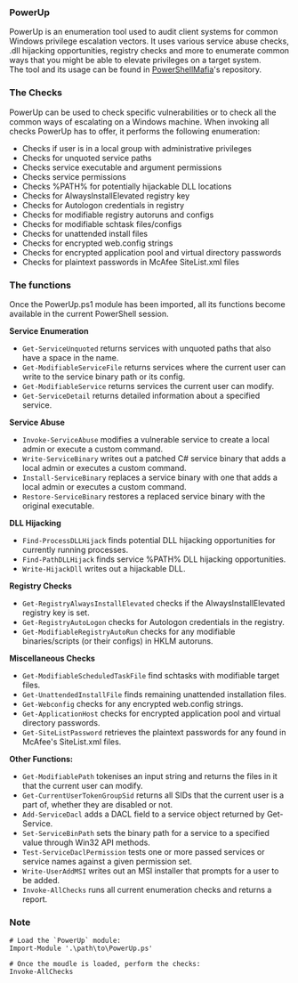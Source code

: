 ### PowerUp
PowerUp is an enumeration tool used to audit client systems for common Windows privilege escalation vectors. It uses various service abuse checks, .dll hijacking opportunities, registry checks and more to enumerate common ways that you might be able to elevate privileges on a target system.  
The tool and its usage can be found in [PowerShellMafia](https://github.com/PowerShellMafia/PowerSploit/tree/master/Privesc)'s repository.

### The Checks
PowerUp can be used to check specific vulnerabilities or to check all the common ways of escalating on a Windows machine. When invoking all checks PowerUp has to offer, it performs the following enumeration:

- Checks if user is in a local group with administrative privileges
- Checks for unquoted service paths
- Checks service executable and argument permissions
- Checks service permissions
- Checks %PATH% for potentially hijackable DLL locations
- Checks for AlwaysInstallElevated registry key
- Checks for Autologon credentials in registry
- Checks for modifiable registry autoruns and configs
- Checks for modifiable schtask files/configs
- Checks for unattended install files
- Checks for encrypted web.config strings
- Checks for encrypted application pool and virtual directory passwords
- Checks for plaintext passwords in McAfee SiteList.xml files

### The functions
Once the PowerUp.ps1 module has been imported, all its functions become available in the current PowerShell session.

**Service Enumeration**
- `Get-ServiceUnquoted` returns services with unquoted paths that also have a space in the name.
- `Get-ModifiableServiceFile` returns services where the current user can write to the service binary path or its config.
- `Get-ModifiableService` returns services the current user can modify.
- `Get-ServiceDetail` returns detailed information about a specified service.

**Service Abuse**
- `Invoke-ServiceAbuse` modifies a vulnerable service to create a local admin or execute a custom command.
- `Write-ServiceBinary` writes out a patched C# service binary that adds a local admin or executes a custom command.
- `Install-ServiceBinary` replaces a service binary with one that adds a local admin or executes a custom command.
- `Restore-ServiceBinary` restores a replaced service binary with the original executable.

**DLL Hijacking**
- `Find-ProcessDLLHijack` finds potential DLL hijacking opportunities for currently running processes.
- `Find-PathDLLHijack` finds service %PATH% DLL hijacking opportunities.
- `Write-HijackDll` writes out a hijackable DLL.

**Registry Checks**
- `Get-RegistryAlwaysInstallElevated` checks if the AlwaysInstallElevated registry key is set.
- `Get-RegistryAutoLogon` checks for Autologon credentials in the registry.
- `Get-ModifiableRegistryAutoRun` checks for any modifiable binaries/scripts (or their configs) in HKLM autoruns.

**Miscellaneous Checks**
- `Get-ModifiableScheduledTaskFile` find schtasks with modifiable target files.
- `Get-UnattendedInstallFile` finds remaining unattended installation files.
- `Get-Webconfig` checks for any encrypted web.config strings.
- `Get-ApplicationHost` checks for encrypted application pool and virtual directory passwords.
- `Get-SiteListPassword` retrieves the plaintext passwords for any found in McAfee's SiteList.xml files.

**Other Functions:**
- `Get-ModifiablePath` tokenises an input string and returns the files in it that the current user can modify.
- `Get-CurrentUserTokenGroupSid` returns all SIDs that the current user is a part of, whether they are disabled or not.
- `Add-ServiceDacl` adds a DACL field to a service object returned by Get-Service.
- `Set-ServiceBinPath` sets the binary path for a service to a specified value through Win32 API methods.
- `Test-ServiceDaclPermission` tests one or more passed services or service names against a given permission set.
- `Write-UserAddMSI` writes out an MSI installer that prompts for a user to be added.
- `Invoke-AllChecks` runs all current enumeration checks and returns a report.

### Note
```
# Load the `PowerUp` module:
Import-Module '.\path\to\PowerUp.ps'

# Once the moudle is loaded, perform the checks:
Invoke-AllChecks
```
